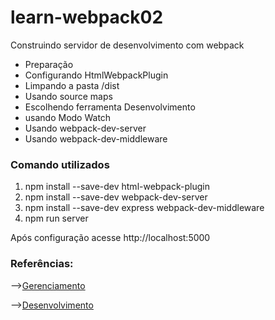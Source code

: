 # learn-webpack02
<p>Construindo servidor de desenvolvimento com webpack</p>
<ul><li>Preparação</li>
<li>Configurando HtmlWebpackPlugin</li>
<li>Limpando a pasta /dist</li>
<li> Usando source maps </li>
<li>Escolhendo ferramenta Desenvolvimento</li>
<li>usando Modo Watch</li>
<li>Usando webpack-dev-server</li>
<li>Usando webpack-dev-middleware</li>
</ul>

<h3>Comando utilizados</h3>
<ol>
  <li>npm install --save-dev html-webpack-plugin</li>
  <li>npm install --save-dev webpack-dev-server</li>
<li>npm install --save-dev express webpack-dev-middleware</li>
<li>npm run server</li>
</ol>
<p> Após configuração acesse http://localhost:5000</p>
<h3>Referências:</h3>
<p>--><a href="https://webpack.js.org/guides/output-management/" target="_blank" rel="noreferrer noopener">Gerenciamento</a></p>
<p>--><a href="https://webpack.js.org/guides/development/" target="_blank" rel="noreferrer noopener">Desenvolvimento</a></p>
